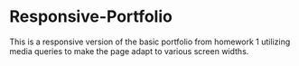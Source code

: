# Responsive-Portfolio
This is a responsive version of the basic portfolio from homework 1 utilizing media queries to make the page adapt to various screen widths.
